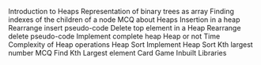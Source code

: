 Introduction to Heaps
Representation of binary trees as array
Finding indexes of the children of a node
MCQ about Heaps
Insertion in a heap
Rearrange insert pseudo-code
Delete top element in a Heap
Rearrange delete pseudo-code
Implement complete heap
Heap or not
Time Complexity of Heap operations
Heap Sort
Implement Heap Sort
Kth largest number MCQ
Find Kth Largest element
Card Game
Inbuilt Libraries
